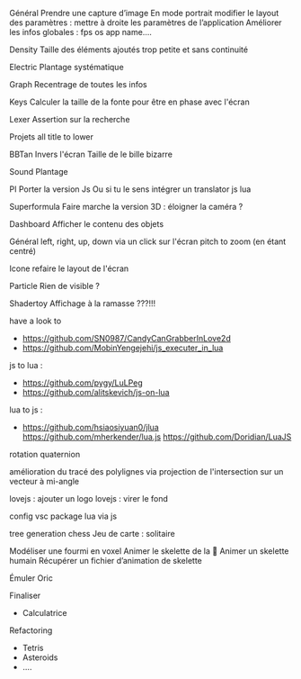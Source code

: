 Général 
Prendre une capture d’image 
En mode portrait modifier le layout des paramètres : mettre à droite les paramètres de l’application 
Améliorer les infos globales : fps os app name….

Density 
Taille des éléments ajoutés trop petite et sans continuité 

Electric 
Plantage systématique

Graph
Recentrage de toutes les infos

Keys
Calculer la taille de la fonte pour être en phase avec l'écran

Lexer
Assertion sur la recherche

Projets
all title to lower

BBTan
Invers l'écran
Taille de le bille bizarre 

Sound
Plantage

PI
Porter la version Js
Ou si tu le sens intégrer un translator js lua

Superformula
Faire marche la version 3D : éloigner la caméra ?

Dashboard
Afficher le contenu des objets

Général
left, right, up, down via un click sur l'écran
pitch to zoom (en étant centré)

Icone
refaire le layout de l'écran

Particle
Rien de visible ?

Shadertoy
Affichage à la ramasse ???!!!

have a look to
- https://github.com/SN0987/CandyCanGrabberInLove2d
- https://github.com/MobinYengejehi/js_executer_in_lua

js to lua :
- https://github.com/pygy/LuLPeg
- https://github.com/alitskevich/js-on-lua

lua to js :
- https://github.com/hsiaosiyuan0/jlua
https://github.com/mherkender/lua.js
https://github.com/Doridian/LuaJS

rotation quaternion

amélioration du tracé des polylignes via projection de l'intersection sur un vecteur à mi-angle

lovejs : ajouter un logo
lovejs : virer le fond

config vsc
package lua via js

tree generation
chess
Jeu de carte : solitaire

Modéliser une fourmi en voxel
Animer le skelette de la 🐜
Animer un skelette humain
Récupérer un fichier d’animation de skelette

Émuler Oric

Finaliser 
- Calculatrice

Refactoring
- Tetris
- Asteroids
- ....

